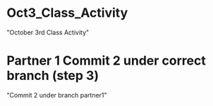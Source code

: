 # Oct3_Class_Activity
"October 3rd Class Activity"

# Partner 1 Commit 2 under correct branch (step 3)
"Commit 2 under branch partner1"